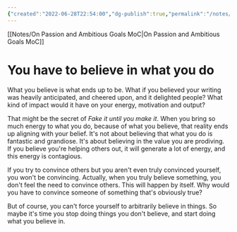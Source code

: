 ```yaml
---
{"created":"2022-06-28T22:54:00","dg-publish":true,"permalink":"/notes/you-have-to-believe-in-what-you-do/","dgPassFrontmatter":true,"updated":"2025-01-19T22:20:37.749+01:00"}
---
```


[[Notes/On Passion and Ambitious Goals MoC\|On Passion and Ambitious Goals MoC]]

# You have to believe in what you do
What you believe is what ends up to be. What if you believed your writing was heavily anticipated, and cheered upon, and it delighted people? What kind of impact would it have on your energy, motivation and output?

That might be the secret of _Fake it until you make it_. When you bring so much energy to what you do, because of what you believe, that reality ends up aligning with your belief.
It's not about believing that what you do is fantastic and grandiose. It's about believing in the value you are prodiving. If you believe you're helping others out, it will generate a lot of energy, and this energy is contagious. 

If you try to convince others but you aren't even truly convinced yourself, you won't be convincing. Actually, when you truly believe something, you don't feel the need to convince others. This will happen by itself. Why would you have to convince someone of something that's obviously true?

But of course, you can't force yourself to arbitrarily believe in things. So maybe it's time you stop doing things you don't believe, and start doing what you believe in.
